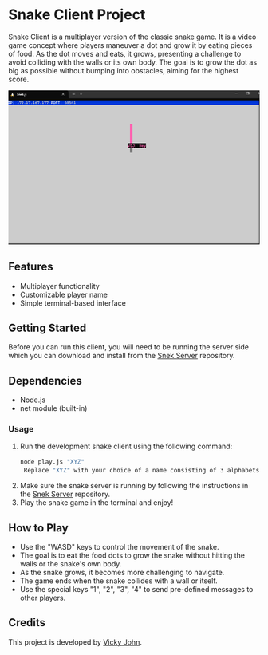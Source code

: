 # Snake Client Project

Snake Client is a multiplayer version of the classic snake game. It is a video game concept where players maneuver a dot and grow it by eating pieces of food. As the dot moves and eats, it grows, presenting a challenge to avoid colliding with the walls or its own body. The goal is to grow the dot as big as possible without bumping into obstacles, aiming for the highest score.

![Snake Game](./screenshot.png)

## Features

- Multiplayer functionality
- Customizable player name
- Simple terminal-based interface

## Getting Started

Before you can run this client, you will need to be running the server side which you can download and install from the [Snek Server](https://github.com/lighthouse-labs/snek-multiplayer) repository.

## Dependencies

- Node.js
- net module (built-in)


### Usage

1. Run the development snake client using the following command:
   ```bash
   node play.js "XYZ"
    Replace "XYZ" with your choice of a name consisting of 3 alphabets.
2. Make sure the snake server is running by following the instructions in the [Snek Server](https://github.com/lighthouse-labs/snek-multiplayer) repository.
3. Play the snake game in the terminal and enjoy!


## How to Play

- Use the "WASD" keys to control the movement of the snake.
- The goal is to eat the food dots to grow the snake without hitting the walls or the snake's own body.
- As the snake grows, it becomes more challenging to navigate.
- The game ends when the snake collides with a wall or itself.
- Use the special keys "1", "2", "3", "4" to send pre-defined messages to other players.

## Credits

This project is developed by [Vicky John](https://github.com/VickyDJohn).
